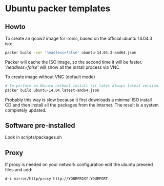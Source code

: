 # Ubuntu packer templates

## Howto

To create an qcow2 image for ironic, based on the official ubuntu 14.04.3 iso:
```bash
packer build -var 'headless=false' ubuntu-14.04.3-amd64.json
```
Packer will cache the ISO image, so the second time it will be faster.
_'headless=false'_ will show all the install process via VNC.


To create image without VNC (default mode)
```bash
# To perform an Ubuntu netboot install (it takes always latest version)
packer build ubuntu-14.04.latest-amd64.json
```
Probably this way is slow because it first downloads a minimal ISO install CD and
then install all the packages from the internet. The result is a system completely
updated.


## Software pre-installed

Look in scripts/packages.sh


## Proxy

If proxy is needed on your network configuration edit the ubuntu preseed files and add:
```
d-i mirror/http/proxy http://YOURPROXY:YOURPORT
```
